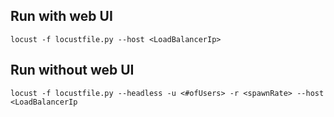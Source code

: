 ## Run with web UI
```locust -f locustfile.py --host <LoadBalancerIp>```
## Run without web UI
```locust -f locustfile.py --headless -u <#ofUsers> -r <spawnRate> --host <LoadBalancerIp```
